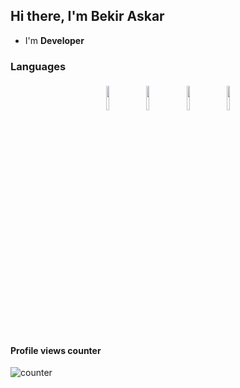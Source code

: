 ## Hi there, I'm Bekir Askar

- I'm **Developer** 

### Languages
<p align="center">
  <img width="10%" style="padding:5px" src="http://upload.turkcewiki.org/wikipedia/commons/thumb/c/cf/Lua-Logo.svg/1200px-Lua-Logo.svg.png"/>
	<img width="10%" style="padding:5px" src="https://img.icons8.com/color/144/000000/c#.png"/>
	<img width="10%" style="padding:5px" src="https://img.icons8.com/color/144/000000/typescript.png"/>
	<img width="10%" style="padding:5px" src="https://img.icons8.com/color/144/000000/javascript.png"/>
</p>


#### Profile views counter
![counter](https://profile-counter.glitch.me/{bekiroj}/count.svg)
